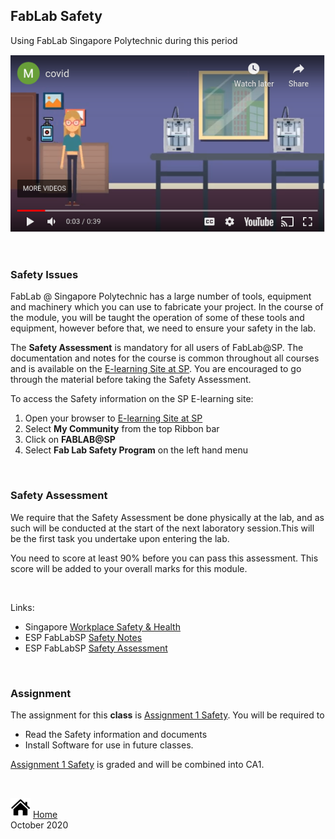 ## FabLab Safety

Using FabLab Singapore Polytechnic during this period


[![Using FabLab During COVID](images/0100_fablab_covid_use.png "Using FabLab During COVID")](https://youtu.be/fD2nO_e3zO0) 

&nbsp;

### Safety Issues

FabLab @ Singapore Polytechnic has a large number of tools, equipment and machinery which you can use to fabricate your project.  In the course of the module, you will be taught the operation of some of these tools and equipment, however before that, we need to ensure your safety in the lab.

The **Safety Assessment** is mandatory for all users of FabLab@SP.  The documentation and notes for the course is common throughout all courses and is available on the [E-learning Site at SP](https://esp.sp.edu.sg).  You are encouraged to go through the material before taking the Safety Assessment.

To access the Safety information on the SP E-learning site:

1.  Open your browser to [E-learning Site at SP](https://esp.sp.edu.sg)
2.  Select **My Community** from the top Ribbon bar
3.  Click on  **FABLAB@SP**
4.  Select **Fab Lab Safety Program** on the left hand menu

&nbsp;

### Safety Assessment

We require that the Safety Assessment be done physically at the lab, and as such will be conducted at the start of the next laboratory session.This will be the first task you undertake upon entering the lab.

You need to score at least 90% before you can pass this assessment.  This score will be added to your overall marks for this module.

&nbsp;

Links:

- Singapore [Workplace Safety & Health](https://www.mom.gov.sg/workplace-safety-and-health)
- ESP FabLabSP [Safety Notes](https://esp.sp.edu.sg/webapps/blackboard/content/listContent.jsp?course_id=_51997_1&content_id=_1539071_1)
- ESP FabLabSP [Safety Assessment](https://esp.sp.edu.sg/webapps/assessment/take/launchAssessment.jsp?course_id=_51997_1&content_id=_1539122_1&mode=view)

&nbsp;

### Assignment

The assignment for this **class** is [Assignment 1 Safety](assignments/as01_safety.md).  You will be required to

- Read the Safety information and documents
- Install Software for use in future classes.

[Assignment 1 Safety](assignments/as01_safety.md) is graded and will be combined into CA1.

&nbsp;

[![Home](images/home.png "Home")](index.md) [Home](index.md)<br>
October 2020
